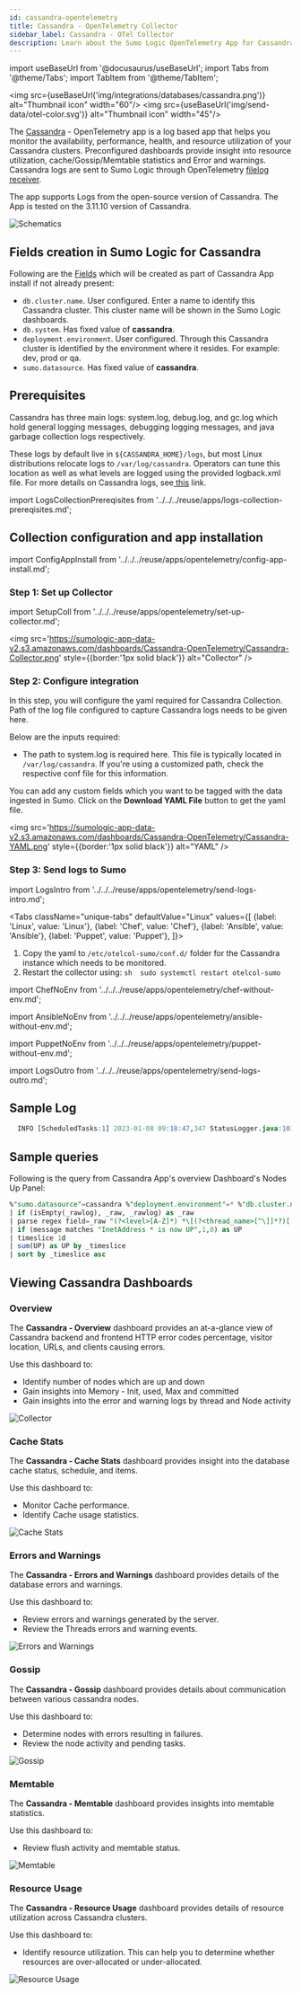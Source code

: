 ```yaml
---
id: cassandra-opentelemetry
title: Cassandra - OpenTelemetry Collector
sidebar_label: Cassandra - OTel Collector
description: Learn about the Sumo Logic OpenTelemetry App for Cassandra.
---
```


import useBaseUrl from '@docusaurus/useBaseUrl';
import Tabs from '@theme/Tabs';
import TabItem from '@theme/TabItem';

<img src={useBaseUrl('img/integrations/databases/cassandra.png')} alt="Thumbnail icon" width="60"/> <img src={useBaseUrl('img/send-data/otel-color.svg')} alt="Thumbnail icon" width="45"/>

The [Cassandra](https://cassandra.apache.org/_/cassandra-basics.html) - OpenTelemetry app is a log based app that helps you monitor the availability, performance, health, and resource utilization of your Cassandra clusters. Preconfigured dashboards provide insight into resource utilization, cache/Gossip/Memtable statistics and Error and warnings. Cassandra logs are sent to Sumo Logic through OpenTelemetry [filelog receiver](https://github.com/open-telemetry/opentelemetry-collector-contrib/tree/main/receiver/filelogreceiver).

The app supports Logs from the open-source version of Cassandra. The App is tested on the 3.11.10 version of Cassandra.

<img src='https://sumologic-app-data-v2.s3.amazonaws.com/dashboards/Cassandra-OpenTelemetry/Cassandra-Schematics.png' alt="Schematics" />

## Fields creation in Sumo Logic for Cassandra

Following are the [Fields](/docs/manage/fields/) which will be created as part of Cassandra App install if not already present:

- `db.cluster.name`. User configured. Enter a name to identify this Cassandra cluster. This cluster name will be shown in the Sumo Logic dashboards.
- `db.system`. Has fixed value of **cassandra**.
- `deployment.environment`. User configured. Through this Cassandra cluster is identified by the environment where it resides. For example: dev, prod or qa.
- `sumo.datasource`. Has fixed value of **cassandra**.

## Prerequisites

Cassandra has three main logs: system.log, debug.log, and gc.log which hold general logging messages, debugging logging messages, and java garbage collection logs respectively.

These logs by default live in `${CASSANDRA_HOME}/logs`, but most Linux distributions relocate logs to `/var/log/cassandra`. Operators can tune this location as well as what levels are logged using the provided logback.xml file. For more details on Cassandra logs, see[ this](https://cassandra.apache.org/doc/latest/troubleshooting/reading_logs.html) link.

import LogsCollectionPrereqisites from '../../../reuse/apps/logs-collection-prereqisites.md';

<LogsCollectionPrereqisites/>

## Collection configuration and app installation

import ConfigAppInstall from '../../../reuse/apps/opentelemetry/config-app-install.md';

<ConfigAppInstall/>

### Step 1: Set up Collector

import SetupColl from '../../../reuse/apps/opentelemetry/set-up-collector.md';

<SetupColl/>

<img src='https://sumologic-app-data-v2.s3.amazonaws.com/dashboards/Cassandra-OpenTelemetry/Cassandra-Collector.png' style={{border:'1px solid black'}} alt="Collector" />

### Step 2: Configure integration

In this step, you will configure the yaml required for Cassandra Collection. Path of the log file configured to capture Cassandra logs needs to be given here.

Below are the inputs required:
- The path to system.log is required here. This file is typically located in `/var/log/cassandra`. If you're using a customized path, check the respective conf file for this information.

You can add any custom fields which you want to be tagged with the data ingested in Sumo. Click on the **Download YAML File** button to get the yaml file.

<img src='https://sumologic-app-data-v2.s3.amazonaws.com/dashboards/Cassandra-OpenTelemetry/Cassandra-YAML.png' style={{border:'1px solid black'}} alt="YAML" />

### Step 3: Send logs to Sumo

import LogsIntro from '../../../reuse/apps/opentelemetry/send-logs-intro.md';

<LogsIntro/>

<Tabs
  className="unique-tabs"
  defaultValue="Linux"
  values={[
    {label: 'Linux', value: 'Linux'},
    {label: 'Chef', value: 'Chef'},
    {label: 'Ansible', value: 'Ansible'},
    {label: 'Puppet', value: 'Puppet'},
  ]}>

<TabItem value="Linux">

  1. Copy the yaml to `/etc/otelcol-sumo/conf.d/` folder for the Cassandra instance which needs to be monitored.
  2. Restart the collector using:
    ```sh
   sudo systemctl restart otelcol-sumo
    ```

</TabItem>

<TabItem value="Chef">

import ChefNoEnv from '../../../reuse/apps/opentelemetry/chef-without-env.md';

<ChefNoEnv/>

</TabItem>

<TabItem value="Ansible">

import AnsibleNoEnv from '../../../reuse/apps/opentelemetry/ansible-without-env.md';

<AnsibleNoEnv/>

</TabItem>

<TabItem value="Puppet">

import PuppetNoEnv from '../../../reuse/apps/opentelemetry/puppet-without-env.md';

<PuppetNoEnv/>

</TabItem>
</Tabs>

import LogsOutro from '../../../reuse/apps/opentelemetry/send-logs-outro.md';

<LogsOutro/>

## Sample Log

```sql
  INFO [ScheduledTasks:1] 2023-01-08 09:18:47,347 StatusLogger.java:101 - system.schema_aggregates
```

## Sample queries 

Following is the query from Cassandra App's overview Dashboard's Nodes Up Panel:

```sql
%"sumo.datasource"=cassandra %"deployment.environment"=* %"db.cluster.name"=*   "INFO" | json "log" as _rawlog nodrop 
| if (isEmpty(_rawlog), _raw, _rawlog) as _raw
| parse regex field=_raw "(?<level>[A-Z]*) *\[(?<thread_name>[^\]]*?)[:_-]?(?<thread_id>[0-9]*)\] (?<Date>.{10} .{12}) *(?<source_file>[^:]*):(?<source_line>[0-9]*) - (?<message>.*)"
| if (message matches "InetAddress * is now UP",1,0) as UP
| timeslice 1d
| sum(UP) as UP by _timeslice
| sort by _timeslice asc
```

## Viewing Cassandra Dashboards

### Overview

The **Cassandra - Overview** dashboard provides an at-a-glance view of Cassandra backend and frontend HTTP error codes percentage, visitor location, URLs, and clients causing errors.

Use this dashboard to:

- Identify number of nodes which are up and down
- Gain insights into Memory - Init, used, Max and committed
- Gain insights into the error and warning logs by thread and Node activity

<img src='https://sumologic-app-data-v2.s3.amazonaws.com/dashboards/Cassandra-OpenTelemetry/Cassandra-Overview.jpg' alt="Collector" />

### Cache Stats

The **Cassandra - Cache Stats** dashboard provides insight into the database cache status, schedule, and items.

Use this dashboard to:

- Monitor Cache performance.
- Identify Cache usage statistics.

<img src='https://sumologic-app-data-v2.s3.amazonaws.com/dashboards/Cassandra-OpenTelemetry/Cassandra-Cache-Stats.jpg' alt="Cache Stats" />

### Errors and Warnings

The **Cassandra - Errors and Warnings** dashboard provides details of the database errors and warnings.

Use this dashboard to:

- Review errors and warnings generated by the server.
- Review the Threads errors and warning events.

<img src='https://sumologic-app-data-v2.s3.amazonaws.com/dashboards/Cassandra-OpenTelemetry/Cassandra-Errors-and-Warnings.jpg' alt="Errors and Warnings" />

### Gossip

The **Cassandra - Gossip** dashboard provides details about communication between various cassandra nodes.

Use this dashboard to:

- Determine nodes with errors resulting in failures.
- Review the node activity and pending tasks.

<img src='https://sumologic-app-data-v2.s3.amazonaws.com/dashboards/Cassandra-OpenTelemetry/Cassandra-Gossip.jpg' alt="Gossip" />

### Memtable

The **Cassandra - Memtable** dashboard provides insights into memtable statistics.

Use this dashboard to:

- Review flush activity and memtable status.

<img src='https://sumologic-app-data-v2.s3.amazonaws.com/dashboards/Cassandra-OpenTelemetry/Cassandra-Memtable.jpg' alt="Memtable" />

### Resource Usage

The **Cassandra - Resource Usage** dashboard provides details of resource utilization across Cassandra clusters.

Use this dashboard to:

- Identify resource utilization. This can help you to determine whether resources are over-allocated or under-allocated.

<img src='https://sumologic-app-data-v2.s3.amazonaws.com/dashboards/Cassandra-OpenTelemetry/Cassandra-Resource-Usage-Logs.jpg' alt="Resource Usage" />
